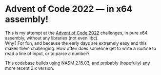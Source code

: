# Advent of Code 2022 — in x64 assembly!

This is my attempt at the [Advent of Code 2022][aoc2022] challenges, in pure x64 assembly, without any libraries (not
even libc).  
Why? For fun, and because the early days are extremely easy and this makes them challenging. How often does someone
get to write a routine to read a line of input, or to parse a number?

This codebase builds using NASM 2.15.03, and probably (hopefully) any more recent 2.x version.

[aoc2022]: https://adventofcode.com/2022
